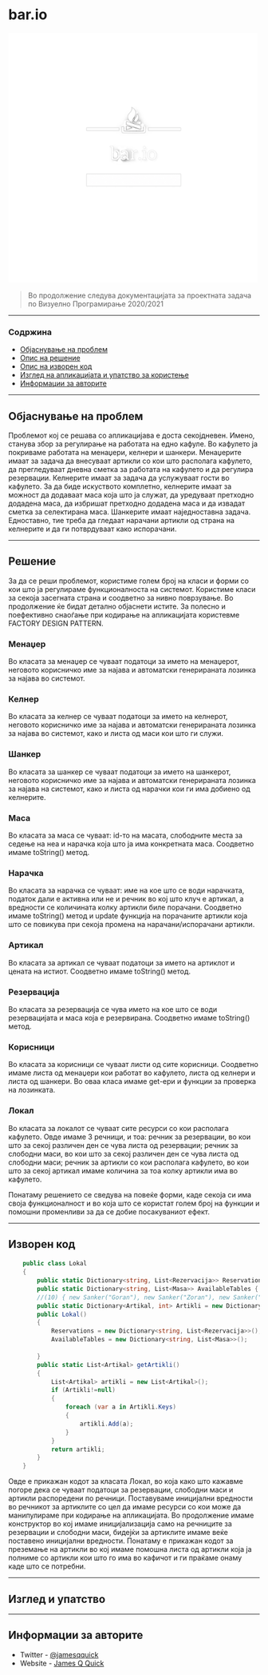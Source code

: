 # bar.io

<img src="https://github.com/BobanNikolov/bar.io/blob/main/bar.io_logo.png" alt="bar.io logo" width="500" height="500" />

> Во продолжение следува документацијата за проектната задача по Визуелно Програмирање 2020/2021

---

### Содржина

- [Објаснување на проблем](#објаснување-на-проблем)
- [Опис на решение](#решение)
- [Опис на изворен код](#изворен-код)
- [Изглед на апликацијата и упатство за користење](#изглед-и-упатство)
- [Информации за авторите](#информации-за-авторите)

---

## Објаснување на проблем

Проблемот кој се решава со апликацијава е доста секојдневен. Имено, станува збор за регулирање на работата на едно кафуле. Во кафулето ја покриваме работата на менаџери, келнери и шанкери. 
Менаџерите имаат за задача да внесуваат артикли со кои што располага кафулето, да прегледуваат дневна сметка за работата на кафулето и да регулира резервации. 
Келнерите имаат за задача да услужуваат гости во кафулето. За да биде искуството комплетно, келнерите имаат за можност да додаваат маса која што ја служат, да уредуваат претходно додадена маса, да избришат претходно додадена маса и да извадат сметка за селектирана маса.
Шанкерите имаат наједноставна задача. Едноставно, тие треба да гледаат нарачани артикли од страна на келнерите и да ги потврдуваат како испорачани.

---

## Решение

За да се реши проблемот, користиме голем број на класи и форми со кои што ја регулираме функционалноста на системот. Користиме класи за секоја засегната страна и соодветно за нивно поврзување. Во продолжение ќе бидат детално објаснети истите. За полесно и поефективно снаоѓање при кодирање на апликацијата користевме FACTORY DESIGN PATTERN.

### Менаџер

Во класата за менаџер се чуваат податоци за името на менаџерот, неговото корисничко име за најава и автоматски генерираната лозинка за најава во системот.

### Келнер

Во класата за келнер се чуваат податоци за името на келнерот, неговото корисничко име за најава и автоматски генерираната лозинка за најава во системот, како и листа од маси кои што ги служи.

### Шанкер

Во класата за шанкер се чуваат податоци за името на шанкерот, неговото корисничко име за најава и автоматски генерираната лозинка за најава на системот, како и листа од нарачки кои ги има добиено од келнерите.

### Маса

Во класата за маса се чуваат: id-то на масата, слободните места за седење на неа и нарачка која што ја има конкретната маса. Соодветно имаме toString() метод.

### Нарачка

Во класата за нарачка се чуваат: име на кое што се води нарачката, податок дали е активна или не и речник во кој што клуч е артикал, а вредности се количината колку артикли биле порачани. Соодветно имаме toString() метод и update функција на порачаните артикли која што се повикува при секоја промена на нарачани/испорачани артикли.

### Артикал

Во класата за артикал се чуваат податоци за името на артиклот и цената на истиот. Соодветно имаме toString() метод.

### Резервација

Во класата за резервација се чува името на кое што се води резервацијата и маса која е резервирана. Соодветно имаме toString() метод.

### Корисници 

Во класата за корисници се чуваат листи од сите корисници. Соодветно имаме листа од менаџери кои работат во кафулето, листа од келнери и листа од шанкери. Во оваа класа имаме get-ери и функции за проверка на лозинката.

### Локал

Во класата за локалот се чуваат сите ресурси со кои располага кафулето. Овде имаме 3 речници, и тоа: речник за резервации, во кои што за секој различен ден се чува листа од резервации; речник за слободни маси, во кои што за секој различен ден се чува листа од слободни маси; речник за артикли со кои располага кафулето, во кои што за секој артикал имаме количина за тоа колку артикли има во кафулето.

Понатаму решението се сведува на повеќе форми, каде секоја си има своја функционалност и во која што се користат голем број на функции и помошни променливи за да се добие посакуваниот ефект. 

---

## Изворен код

```csharp
    public class Lokal
    {
        public static Dictionary<string, List<Rezervacija>> Reservations { set; get; }
        public static Dictionary<string, List<Masa>> AvailableTables { get; set; }
        //(10) { new Sanker("Goran"), new Sanker("Zoran"), new Sanker("Vane"), new Sanker("Ivan") };
        public static Dictionary<Artikal, int> Artikli = new Dictionary<Artikal, int>{ {new Artikal("Coca-Cola",20),10 }, { new Artikal("Sprite", 20), 10 } , { new Artikal("Fanta", 20), 10 }, { new Artikal("Malo Makijato", 20), 10 }, { new Artikal("Golemo Makijato", 20), 0 } };
        public Lokal()
        {
            Reservations = new Dictionary<string, List<Rezervacija>>();
            AvailableTables = new Dictionary<string, List<Masa>>();
            
        }
        public static List<Artikal> getArtikli()
        {
            List<Artikal> artikli = new List<Artikal>();
            if (Artikli!=null)
            {
                foreach (var a in Artikli.Keys)
                {
                    artikli.Add(a);
                }
            }
            return artikli;
        }
    }
```

Овде е прикажан кодот за класата Локал, во која како што кажавме погоре дека се чуваат податоци за резервации, слободни маси и артикли распоредени по речници. Поставуваме иницијални вредности во речникот за артиклите со цел да имаме ресурси со кои може да манипулираме при кодирање на апликацијата. Во продолжение имаме конструктор во кој имаме иницијализација само на речниците за резервации и слободни маси, бидејќи за артиклите имаме веќе поставено иницијални вредности. Понатаму е прикажан кодот за преземање на артикли во кој имаме помошна листа од артикли која ја полниме со артикли кои што го има во кафичот и ги праќаме онаму каде што се потребни.

---

## Изглед и упатство



---

## Информации за авторите

- Twitter - [@jamesqquick](https://twitter.com/jamesqquick)
- Website - [James Q Quick](https://jamesqquick.com)


